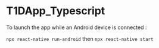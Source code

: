 ﻿# T1DApp_Typescript

To launch the app while an Android device is connected :

`npx react-native run-android` then `npx react-native start`
